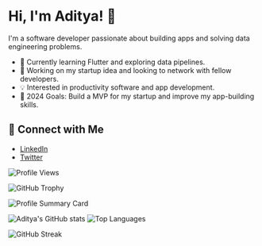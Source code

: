 # Hi, I'm Aditya! 👋

I'm a software developer passionate about building apps and solving data engineering problems.

- 🌱 Currently learning Flutter and exploring data pipelines.
- 🚀 Working on my startup idea and looking to network with fellow developers.
- 💡 Interested in productivity software and app development.
- 🎯 2024 Goals: Build a MVP for my startup and improve my app-building skills.

## 🔗 Connect with Me
- [LinkedIn](https://www.linkedin.com/in/aditya-tiwari-587833203/)
- [Twitter](https://x.com/Aditya_T007)

![Profile Views](https://komarev.com/ghpvc/?username=Aditya-Tiwari-07&color=blue)

![GitHub Trophy](https://github-profile-trophy.vercel.app/?username=Aditya-Tiwari-07&theme=radical)

![Profile Summary Card](https://github-profile-summary-cards.vercel.app/api/cards/profile-details?username=Aditya-Tiwari-07)

![Aditya's GitHub stats](https://github-readme-stats.vercel.app/api?username=Aditya-Tiwari-07&show_icons=true)       ![Top Languages](https://github-readme-stats.vercel.app/api/top-langs/?username=Aditya-Tiwari-07&layout=compact&theme=radical)

![GitHub Streak](https://github-readme-streak-stats.herokuapp.com/?user=Aditya-Tiwari-07&theme=radical)
